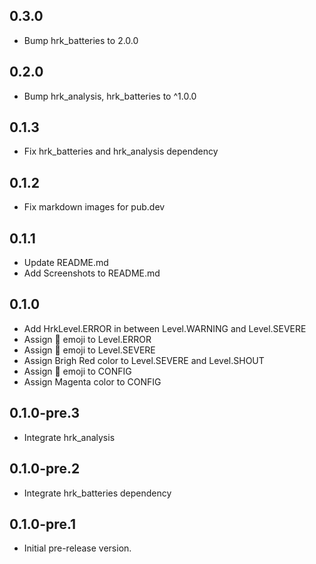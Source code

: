 ## 0.3.0

- Bump hrk_batteries to 2.0.0

## 0.2.0

- Bump hrk_analysis, hrk_batteries to ^1.0.0

## 0.1.3

- Fix hrk_batteries and hrk_analysis dependency

## 0.1.2

- Fix markdown images for pub.dev

## 0.1.1

- Update README.md
- Add Screenshots to README.md

## 0.1.0

- Add HrkLevel.ERROR in between Level.WARNING and Level.SEVERE
- Assign 🚫 emoji to Level.ERROR
- Assign 🛑 emoji to Level.SEVERE
- Assign Brigh Red color to Level.SEVERE and Level.SHOUT
- Assign 🔧 emoji to CONFIG
- Assign Magenta color to CONFIG

## 0.1.0-pre.3

- Integrate hrk_analysis

## 0.1.0-pre.2

- Integrate hrk_batteries dependency

## 0.1.0-pre.1

- Initial pre-release version.
